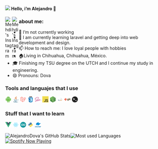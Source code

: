 #### <img src="https://media.giphy.com/media/VgCDAzcKvsR6OM0uWg/giphy.gif" width="50"> Hello, i’m Alejandro 👋

<a href="https://www.instagram.com/alejandro.d.rocha/?hl=es-la">
  <img align="left" alt="Mehdi's Instagram" width="22px" src="https://cdn.jsdelivr.net/npm/simple-icons@v3/icons/instagram.svg" />
</a>
<a href="https://www.facebook.com/alejandro.delgadorocha/">
  <img align="left" alt="Mehdi's Instagram" width="22px" src="https://cdn.jsdelivr.net/npm/simple-icons@v3/icons/facebook.svg" />
</a>

### about me:
- 🔭 I’m not currently working
- 🌱 I am currently learning laravel and getting deep into web development and  design.
- 📫 How to reach me: I love loyal people with hobbies
- 🏠Living in Chihuahua, Chihuahua, México.
- 🎓 Finishing my TSU degree on the UTCH and I continue my study in engineering.
- 😄 Pronouns: Dova

### Tools and languajes that I use

<code><img height="20" src="https://raw.githubusercontent.com/github/explore/80688e429a7d4ef2fca1e82350fe8e3517d3494d/topics/android/android.png"></code>
<code><img height="20" src="https://raw.githubusercontent.com/github/explore/80688e429a7d4ef2fca1e82350fe8e3517d3494d/topics/java/java.png"></code>
<code><img height="20" src="https://raw.githubusercontent.com/github/explore/80688e429a7d4ef2fca1e82350fe8e3517d3494d/topics/laravel/laravel.png"></code>
<code><img height="20" src="https://raw.githubusercontent.com/github/explore/80688e429a7d4ef2fca1e82350fe8e3517d3494d/topics/css/css.png"></code>
<code><img height="20" src="https://raw.githubusercontent.com/github/explore/80688e429a7d4ef2fca1e82350fe8e3517d3494d/topics/sass/sass.png"></code>
<code><img height="20" src="https://raw.githubusercontent.com/github/explore/80688e429a7d4ef2fca1e82350fe8e3517d3494d/topics/javascript/javascript.png"></code>
<code><img height="20" src="https://raw.githubusercontent.com/github/explore/80688e429a7d4ef2fca1e82350fe8e3517d3494d/topics/nodejs/nodejs.png"></code>
<code><img height="20" src="https://raw.githubusercontent.com/github/explore/80688e429a7d4ef2fca1e82350fe8e3517d3494d/topics/mysql/mysql.png"></code>
<code><img height="20" src="https://raw.githubusercontent.com/github/explore/80688e429a7d4ef2fca1e82350fe8e3517d3494d/topics/git/git.png"></code>
<code><img height="20" src="https://raw.githubusercontent.com/github/explore/80688e429a7d4ef2fca1e82350fe8e3517d3494d/topics/terminal/terminal.png"></code>

### Stuff that I want to learn
<code><img height="20" src="https://raw.githubusercontent.com/github/explore/80688e429a7d4ef2fca1e82350fe8e3517d3494d/topics/vue/vue.png"></code>
<code><img height="20" src="https://raw.githubusercontent.com/github/explore/80688e429a7d4ef2fca1e82350fe8e3517d3494d/topics/react/react.png"></code>
<code><img height="20" src="https://raw.githubusercontent.com/github/explore/80688e429a7d4ef2fca1e82350fe8e3517d3494d/topics/arduino/arduino.png"></code>
<code><img height="20" src="https://raw.githubusercontent.com/github/explore/80688e429a7d4ef2fca1e82350fe8e3517d3494d/topics/python/python.png"></code>
<code><img height="20" src="https://raw.githubusercontent.com/github/explore/80688e429a7d4ef2fca1e82350fe8e3517d3494d/topics/docker/docker.png"></code>


<div>
    <img align="left" alt="AlejandroDova's GitHub Stats"  src="https://github-readme-stats.vercel.app/api?username=AlejandroDova&count_private=true&show_icons=true&hide_border=true"/>
    <img align="left" alt="Most used Languages"  src="https://github-readme-stats.vercel.app/api/top-langs/?username=AlejandroDova&layout=compact&hide_border=true"/>
</div>

[<img src="https://alejandro-dova.vercel.app/api/spotify-playing" alt="Spotify Now Playing" width="350" />](https://open.spotify.com/user/12158004533?si=09jTVUQ7TkWeVaLmbR97TA)

<!--
**AlejandroDova/AlejandroDova** is a ✨ _special_ ✨ repository because its `README.md` (this file) appears on your GitHub profile.

AQDY1-BF-GDHjv8ibVUP0J526qHrYMTdijGWpFLbc6ttv0Xd5k8iWQs-5C4DZawimigl5Pja66_B9bK8F2EXvmhniHgV-IuIZrFrBQaawg0mYEQwRNQbDzds0dyeI1LIMOAzK9_KnlxjgrCmDp0rr6gOLBzIF2_n7ZXoJZpHt1FdZoo9eII2EboWLr1Ptnc5oPDXfH3pOlhoS3GCpXcHrHqG9u90YxVNnKd9dLqJbgSs1_zmDcw

YzM1ZjdmZDVhNDI3NGU4NDhhNDI1MDY5NGQ4Zjk1ZTM6MGM0MjY5NDRjN2NmNDc5ODg5MjAzN2NlMjBhMjJjZjY=

curl -X POST -H "Content-Type: application/x-www-form-urlencoded" -H "Authorization: Basic YzM1ZjdmZDVhNDI3NGU4NDhhNDI1MDY5NGQ4Zjk1ZTM6MGM0MjY5NDRjN2NmNDc5ODg5MjAzN2NlMjBhMjJjZjY=" -d "grant_type=authorization_code&redirect_uri=http://localhost/callback/&code=AQDY1-BF-GDHjv8ibVUP0J526qHrYMTdijGWpFLbc6ttv0Xd5k8iWQs-5C4DZawimigl5Pja66_B9bK8F2EXvmhniHgV-IuIZrFrBQaawg0mYEQwRNQbDzds0dyeI1LIMOAzK9_KnlxjgrCmDp0rr6gOLBzIF2_n7ZXoJZpHt1FdZoo9eII2EboWLr1Ptnc5oPDXfH3pOlhoS3GCpXcHrHqG9u90YxVNnKd9dLqJbgSs1_zmDcw" https://accounts.spotify.com/api/token


AQD5FBWdDN5S23fdVwuELWVNUMfL7RcH8QqtL0SSY4CJIbewdcEkcelz1CO0tBbhTx5e1D1CN_rp8aBVU0gqOmSk2DI5jgT2m8R0I9Bdgye-Og4jmuNGhq6VOHN83kOdK-4

[![Anurag's github stats](https://github-readme-stats.vercel.app/api?username=AlejandroDova)](https://github.com/AlejandroDova/github-readme-stats)



Here are some ideas to get you started:

- 🔭 I’m currently working on ...
- 🌱 I am currently learning laravel and getting deep into web design and development.
- 📫 How to reach me: I love loyal people with hobbies
- 😄 Pronouns: Dova
-->
